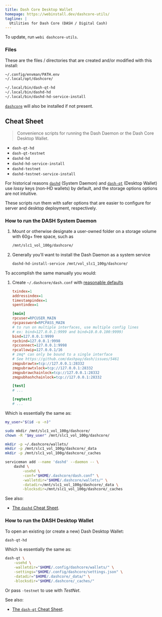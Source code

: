 ```yaml
---
title: Dash Core Desktop Wallet
homepage: https://webinstall.dev/dashcore-utils/
tagline: |
  Utilities for Dash Core (DASH / Digital Cash)
---
```


To update, run `webi dashcore-utils`.

### Files

These are the files / directories that are created and/or modified with this
install:

```txt
~/.config/envman/PATH.env
~/.local/opt/dashcore/

~/.local/bin/dash-qt-hd
~/.local/bin/dashd-hd
~/.local/bin/dashd-hd-service-install
```

[`dashcore`](../dashcore/) will also be installed if not present.

## Cheat Sheet

> Convenience scripts for running the Dash Daemon or the Dash Core Desktop
> Wallet.

- `dash-qt-hd`
- `dash-qt-testnet`
- `dashd-hd`
- `dashd-hd-service-install`
- `dashd-testnet`
- `dashd-testnet-service-install`

For historical reasons [`dashd`](../dashd/) (System Daemon) and
[`dash-qt`](../dashcore/) (Desktop Wallet) use _lossy_ keys (non-HD wallets) by
default, and the storage options options are not intuitive.

These scripts run them with safer options that are easier to configure for
server and desktop deployment, respectively.

### How to run the DASH System Daemon

1. Mount or otherwise designate a user-owned folder on a storage volume with
   60g+ free space, such as
   ```sh
   /mnt/slc1_vol_100g/dashcore/
   ```
2. Generally you'll want to install the Dash Daemon as a system service
   ```sh
   dashd-hd-install-service /mnt/vol_slc1_100g/dashcore/
   ```

To accomplish the same manually you would:

1. Create `~/.dashcore/dash.conf` with
   [reasonable defaults](../packages/dashcore-utils/dash.example.conf)

   ```ini
   txindex=1
   addressindex=1
   timestampindex=1
   spentindex=1

   [main]
   rpcuser=RPCUSER_MAIN
   rpcpassword=RPCPASS_MAIN
   # to run on multiple interfaces, use multiple config lines
   # ex: bind=127.0.0.1:9999 and bind=10.0.0.100:9999)
   bind=127.0.0.1:9999
   rpcbind=127.0.0.1:9998
   rpcconnect=127.0.0.1:9998
   rpcallowip=127.0.0.1/16
   # zmq* can only be bound to a single interface
   # See https://github.com/dashpay/dash/issues/5461
   zmqpubrawtx=tcp://127.0.0.1:28332
   zmqpubrawtxlock=tcp://127.0.0.1:28332
   zmqpubrawchainlock=tcp://127.0.0.1:28332
   zmqpubhashchainlock=tcp://127.0.0.1:28332

   [test]
   # ...

   [regtest]
   # ...
   ```

Which is essentially the same as:

```sh
my_user="$(id -u -n)"

sudo mkdir /mnt/slc1_vol_100g/dashcore/
chown -R "$my_user" /mnt/slc1_vol_100g/dashcore/

mkdir -p ~/.dashcore/wallets/
mkdir -p /mnt/slc1_vol_100g/dashcore/_data
mkdir -p /mnt/slc1_vol_100g/dashcore/_caches

serviceman add --name 'dashd' --daemon -- \
    dashd \
        -usehd \
        -conf="$HOME/.dashcore/dash.conf" \
        -walletdir="$HOME/.dashcore/wallets/" \
        -datadir=/mnt/slc1_vol_100g/dashcore/_data \
        -blocksdir=/mnt/slc1_vol_100g/dashcore/_caches
```

See also:

- [The `dashd` Cheat Sheet](../dashd/).

### How to run the DASH Desktop Wallet

To open an existing (or create a new) Dash Desktop Wallet:

```sh
dash-qt-hd
```

Which is essentially the same as:

```sh
dash-qt \
    -usehd \
    -walletdir="$HOME/.config/dashcore/wallets/" \
    -settings="$HOME/.config/dashcore/settings.json" \
    -datadir="$HOME/.dashcore/_data/" \
    -blocksdir="$HOME/.dashcore/_caches/"
```

Or pass `-testnet` to use with _TestNet_.

See also:

- [The `dash-qt` Cheat Sheet](../dashcore/).
